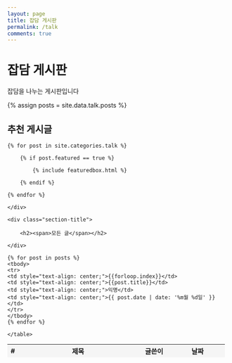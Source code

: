 ```yaml
---
layout: page
title: 잡담 게시판
permalink: /talk
comments: true
---
```


<div class="mainheading">
    <h1 class="sitetitle">잡담 게시판</h1>
    <p class="lead">
        잡담을 나누는 게시판입니다
    </p>
</div>

{% assign posts = site.data.talk.posts %}

<!-- Featured
================================================== -->
<section class="featured-posts">
    <div class="section-title">
        <h2><span>추천 게시글</span></h2>
    </div>
    <div class="row">

    {% for post in site.categories.talk %}

        {% if post.featured == true %}

            {% include featuredbox.html %}

        {% endif %}

    {% endfor %}

    </div>
</section>
<!-- Posts Index
================================================== -->
<section class="recent-posts">

    <div class="section-title">

        <h2><span>모든 글</span></h2>

    </div>

<table class="table table-hover" style="width: 100%; font-size: 15px;">
    <colgroup>
       <col span="1" style="width: 5%;">
       <col span="1" style="width: 55%;">
       <col span="1" style="width: 15%;">
       <col span="1" style="width: 25%;">
    </colgroup>
    <thead style="background-color: #99999915">
    <tr>
    <th style="text-align: center;">#</th>
    <th style="text-align: center;">제목</th>
    <th style="text-align: center;">글쓴이</th>
    <th style="text-align: center;">날짜</th>
    </tr>
    </thead>


    {% for post in posts %}
    <tbody>
    <tr>
    <td style="text-align: center;">{{forloop.index}}</td>
    <td style="text-align: center;">{{post.title}}</td>
    <td style="text-align: center;">익명</td>
    <td style="text-align: center;">{{ post.date | date: '%m월 %d일' }}</td>
    </tr>
    </tbody>
    {% endfor %}

    </table>

</section>